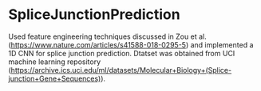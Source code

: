 # SpliceJunctionPrediction
Used feature engineering techniques discussed in Zou et al. (https://www.nature.com/articles/s41588-018-0295-5) and implemented a 1D CNN for splice junction prediction. Dtatset was obtained from UCI machine learning repository (https://archive.ics.uci.edu/ml/datasets/Molecular+Biology+(Splice-junction+Gene+Sequences)).
